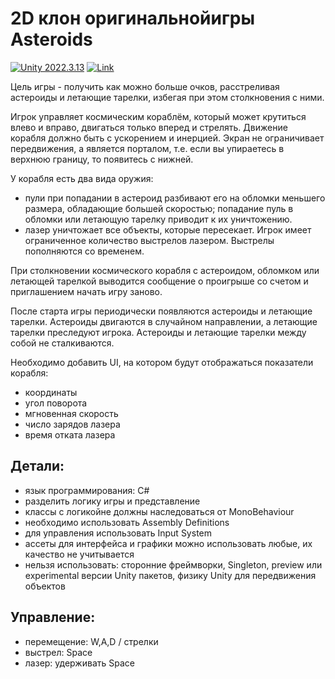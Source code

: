 # 2D клон оригинальнойигры Asteroids
[![Unity 2022.3.13](https://img.shields.io/badge/unity-2022.3.13-blue.svg)](https://unity3d.com/get-unity/download)
[![Link](https://img.shields.io/badge/wikipedia-link-blue.svg)](https://en.wikipedia.org/wiki/Asteroids_(video_game))

Цель игры - получить как можно больше очков, расстреливая астероиды и летающие тарелки, избегая при этом столкновения с ними.

Игрок управляет космическим кораблём, который может крутиться влево и вправо, двигаться только вперед и стрелять. Движение корабля должно быть с ускорением и инерцией. Экран не ограничивает передвижения, а является порталом, т.е. если вы упираетесь в верхнюю границу, то появитесь с нижней.

У корабля есть два вида оружия:
- пули при попадании в астероид разбивают его на обломки меньшего размера, обладающие большей скоростью; попадание пуль в обломки или летающую тарелку приводит к их уничтожению.
- лазер уничтожает все объекты, которые пересекает. Игрок имеет ограниченное количество выстрелов лазером. Выстрелы пополняются со временем.

При столкновении космического корабля с астероидом, обломком или летающей тарелкой выводится сообщение о проигрыше со счетом и приглашением начать игру заново.

После старта игры периодически появляются астероиды и летающие тарелки. Астероиды двигаются в случайном направлении, а летающие тарелки преследуют игрока. Астероиды и летающие тарелки между собой не сталкиваются.

Необходимо добавить UI, на котором будут отображаться показатели корабля:
- координаты
- угол поворота
- мгновенная скорость
- число зарядов лазера
- время отката лазера

## Детали:
- язык программирования: C#
- разделить логику игры и представление
- классы с логикойне должны наследоваться от MonoBehaviour
- необходимо использовать Assembly Definitions
- для управления использовать Input System
- ассеты для интерфейса и графики можно использовать любые, их качество не учитывается
- нельзя использовать: сторонние фреймворки, Singleton, preview или experimental версии Unity пакетов, физику Unity для передвижения объектов

## Управление:
- перемещение: W,A,D / стрелки
- выстрел: Space
- лазер: удерживать Space
